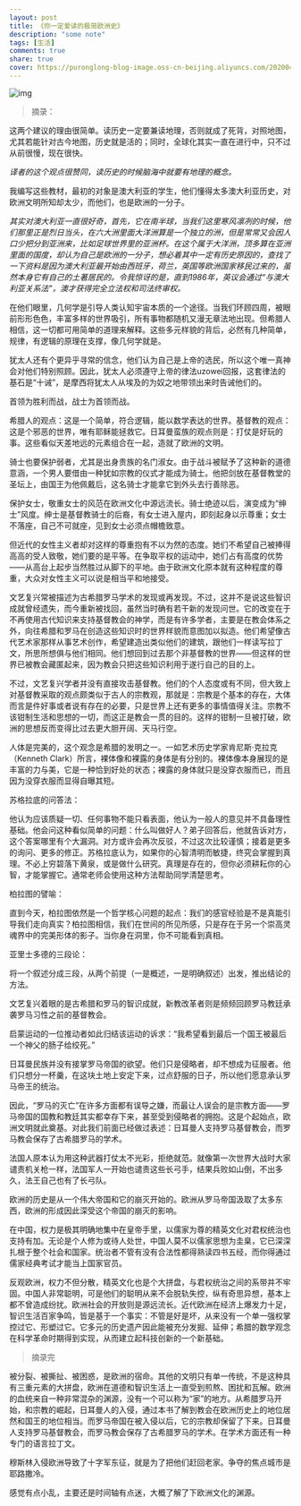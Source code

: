 ```yaml
---
layout: post
title: 《你一定爱读的极简欧洲史》
description: "some note"
tags: [生活]
comments: true
share: true
cover: https://puronglong-blog-image.oss-cn-beijing.aliyuncs.com/20200420161449.png
---
```


<!-- more -->

![img](https://puronglong-blog-image.oss-cn-beijing.aliyuncs.com/20200420161449.png)

> 摘录：

这两个建议的理由很简单。读历史一定要兼读地理，否则就成了死背，对照地图，尤其若能针对古今地图，历史就是活的；同时，全球化其实一直在进行中，只不过从前很慢，现在很快。

*译者的这个观点很赞同，读历史的时候脑海中就要有地理的概念。*

我编写这些教材，最初的对象是澳大利亚的学生，他们懂得太多澳大利亚历史，对欧洲文明所知却太少，而他们，也是欧洲的一分子。

*其实对澳大利亚一直很好奇，首先，它在南半球，当我们这里寒风凛冽的时候，他们那里正是烈日当头，在六大洲里面大洋洲算是一个独立的洲，但是常常又会因人口少把分到亚洲来，比如足球世界里的亚洲杯。在这个属于大洋洲，顶多算在亚洲里面的国度，却认为自己是欧洲的一分子，想必着其中一定有历史原因的，查找了一下资料是因为澳大利亚最开始由西班牙，荷兰，英国等欧洲国家移民过来的，虽然本身它有自己的土著居民的。令我惊讶的是，直到1986年，英议会通过“与澳大利亚关系法”，澳才获得完全立法权和司法终审权。*

在他们眼里，几何学是引导人类认知宇宙本质的一个途径。当我们环顾四周，被眼前形形色色，丰富多样的世界吸引，所有事物都随机又漫无章法地出现。但希腊人相信，这一切都可用简单的道理来解释。这些多元样貌的背后，必然有几种简单，规律，有逻辑的原理在支撑，像几何学就是。

犹太人还有个更异乎寻常的信念，他们认为自己是上帝的选民，所以这个唯一真神会对他们特别照顾。因此，犹太人必须遵守上帝的律法uzowei回报，这套律法的基石是“十诫”，是摩西将犹太人从埃及的为奴之地带领出来时告诫他们的。

首领为胜利而战，战士为首领而战。

希腊人的观点：这是一个简单，符合逻辑，能以数学表达的世界。基督教的观点：这是个邪恶的世界，唯有耶稣能拯救它。日耳曼蛮族的观点则是：打仗是好玩的事。这些看似天差地远的元素组合在一起，造就了欧洲的文明。

骑士也要保护弱者，尤其是出身贵族的名门淑女。由于战斗被赋予了这种新的道德意涵，一个男人要借由一种犹如宗教的仪式才能成为骑士。他把剑放在基督教堂的圣坛上，由国王为他佩戴后，这名骑士才能拿它到外头去行善除恶。

保护女士，敬重女士的风范在欧洲文化中源远流长。骑士绝迹以后，演变成为“绅士”风度。绅士是基督教骑士的后裔，有女士进入屋内，即刻起身以示尊重；女士不落座，自己不可就座，见到女士必须点帽檐致意。

但近代的女性主义者却对这样的尊重抱有不以为然的态度。她们不希望自己被捧得高高的受人致敬，她们要的是平等。在争取平权的运动中，她们占有高度的优势——从高台上起步当然胜过从脚下的平地。由于欧洲文化原本就有这种程度的尊重，大众对女性主义可以说是相当平和地接受。

文艺复兴常被描述为古希腊罗马学术的发现或再发现。不过，这并不是说这些智识成就曾经遗失，而今重新被找回，虽然当时确有若干新的发现问世。它的改变在于不再使用古代知识来支持基督教会的神学，而是有许多学者，主要是在教会体系之外，向往希腊和罗马在创造这些知识时的世界样貌而意图加以拟造。他们希望像古代艺术家那样从事艺术创作，希望建造出类似他们的建筑，跟他们一样读写拉丁文，所思所想俱与他们相同。他们想回到过去那个非基督教的世界——但这样的世界已被教会藏匿起来，因为教会只把这些知识利用于遂行自己的目的上。

不过，文艺复兴学者并没有直接攻击基督教。他们的个人态度或有不同，但大致上对基督教采取的观点颇类似于古人的宗教观，那就是：宗教是个基本的存在，大体而言是件好事或者说有存在的必要，只是世界上还有更多的事情值得关注。宗教不该钳制生活和思想的一切，而这正是教会一贯的目的。这样的钳制一旦被打破，欧洲的思想反而变得比过去更大胆开阔、天马行空。

人体是完美的，这个观念是希腊的发明之一。一如艺术历史学家肯尼斯·克拉克（Kenneth Clark）所言，裸体像和裸露的身体是有分别的。裸体像本身展现的是丰富的力与美，它是一种恰到好处的状态；裸露的身体就只是没穿衣服而已，而且因为没穿衣服而显得自曝其短。

苏格拉底的问答法：

他认为应该质疑一切、任何事物不能只看表面，他认为一般人的意见并不具备理性基础。他会问这种看似简单的问题：什么叫做好人？弟子回答后，他就告诉对方，这个答案哪里有个大漏洞。对方或许会再次反驳，不过这次比较谨慎；接着是更多的询问、更多的修正。苏格拉底认为，如果你的心智清明而敏捷，终究会掌握到真理。不必上穷碧落下黄泉，或是做什么研究。真理是存在的，但你必须耕耘你的心智，才能掌握它。通常老师会使用这种方法帮助同学清楚思考。

柏拉图的譬喻：

直到今天，柏拉图依然是一个哲学核心问题的起点：我们的感官经验是不是真能引导我们走向真实？柏拉图相信，我们在世间的所见所感，只是存在于另一个崇高灵魂界中的完美形体的影子。当你身在洞里，你不可能看到真相。

亚里士多德的三段论：

将一个叙述分成三段，从两个前提（一是概述，一是明确叙述）出发，推出结论的方法。

文艺复兴着眼的是古希腊和罗马的智识成就，新教改革者则是频频回顾罗马教廷承袭罗马习性之前的基督教会。

启蒙运动的一位推动者如此归结该运动的诉求：“我希望看到最后一个国王被最后一个神父的肠子给绞死。”

日耳曼民族并没有接掌罗马帝国的欲望。他们只是侵略者，却不想成为征服者。他们只想分一杯羹，在这块土地上安定下来，过点舒服的日子，所以他们愿意承认罗马帝王的统治。

因此，“罗马的灭亡”在许多方面都有误导之嫌，而最让人误会的是宗教方面——罗马帝国的国教和教廷其实都幸存下来，甚至受到侵略者的拥抱。这是个起始点，欧洲文明就此奠基。对此我们前面已经做过表述：日耳曼人支持罗马基督教会，而罗马教会保存了古希腊罗马的学术。

法国人原本认为用这种武器打仗太不光彩，拒绝就范。就像第一次世界大战时大家谴责机关枪一样，法国军人一开始也谴责这些长弓手，结果兵败如山倒，不出多久，法王自己也有了长弓队。

欧洲的历史是从一个伟大帝国和它的崩灭开始的。欧洲从罗马帝国汲取了太多东西，欧洲的形成因此深受这个帝国的崩灭的影响。

在中国，权力是极其明确地集中在皇帝手里，以儒家为尊的精英文化对君权统治也支持有加。无论是个人修为或待人处世，中国人莫不以儒家思想为圭臬，它已深深扎根于整个社会和国家。统治者不管有没有合法性都得熟读四书五经，而你得通过儒家经典考试才能当上国家官员。

反观欧洲，权力不但分散，精英文化也是个大拼盘，与君权统治之间的系带并不牢固。中国人非常聪明，可是他们的聪明从来不会脱轨失控，纵有奇思异想，基本上都不曾造成纷扰。欧洲社会的开放则是源远流长。近代欧洲在经济上爆发力十足，智识生活百家争鸣，皆是基于一个事实：不管是好是坏，从来没有一个单一强权掌控过它、形塑过它。它多元的历史遗产因此能被充分发掘、延伸；希腊的数学观念在科学革命时期得到实现，从而建立起科技创新的一个新基础。

> 摘录完

被分裂、被撕扯、被困惑，是欧洲的宿命。其他的文明只有单一传统，不是这种具有三重元素的大拼盘，欧洲在道德和智识生活上一直受到煎熬、困扰和瓦解。欧洲的血统来自一种非常混杂的渊源，没有一个可以称为“家”的地方。从希腊罗马开始，和宗教的崛起，日耳曼人的入侵，通过本书了解到教会在欧洲历史上的地位居然和国王的地位相当。而罗马帝国在被入侵以后，它的宗教却保留了下来。日耳曼人支持罗马基督教会，而罗马教会保存了古希腊罗马的学术。在学术方面还有一种专门的语言拉丁文。

穆斯林入侵欧洲导致了十字军东征，就是为了把他们赶回老家。争夺的焦点城市是耶路撒冷。

感觉有点小乱，主要还是时间轴有点迷，大概了解了下欧洲文化的渊源。